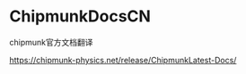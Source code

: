 ChipmunkDocsCN
==============

chipmunk官方文档翻译

https://chipmunk-physics.net/release/ChipmunkLatest-Docs/